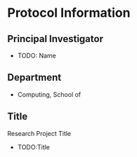 # Protocol Information

## Principal Investigator

* TODO: Name

## Department

* Computing, School of

## Title
Research Project Title

* TODO:Title
